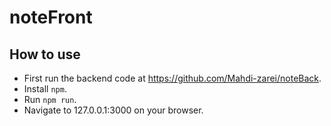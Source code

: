 # noteFront

## How to use
- First run the backend code at https://github.com/Mahdi-zarei/noteBack.
- Install `npm`.
- Run `npm run`.
- Navigate to 127.0.0.1:3000 on your browser. 
